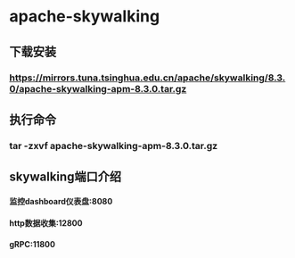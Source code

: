 # apache-skywalking

## 下载安装
### https://mirrors.tuna.tsinghua.edu.cn/apache/skywalking/8.3.0/apache-skywalking-apm-8.3.0.tar.gz

## 执行命令
### tar -zxvf apache-skywalking-apm-8.3.0.tar.gz

## skywalking端口介绍

#### 监控dashboard仪表盘:8080    

#### http数据收集:12800

#### gRPC:11800

